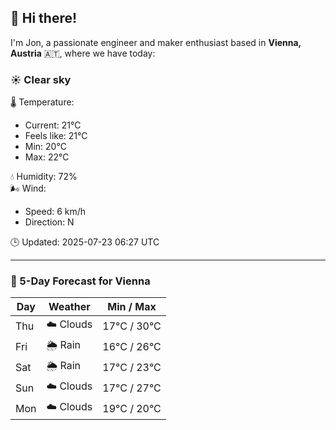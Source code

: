 ## 👋 Hi there!

I'm Jon, a passionate engineer and maker enthusiast based in **Vienna, Austria** 🇦🇹, where we have today:

### ☀️ Clear sky 

🌡️ Temperature: 
* Current: 21°C
* Feels like: 21°C
* Min: 20°C 
* Max: 22°C  

💧 Humidity: 72%  
🌬️ Wind: 
* Speed: 6 km/h 
* Direction: N  

🕒 Updated: 2025-07-23 06:27 UTC

---

### 📅 5-Day Forecast for Vienna

| Day | Weather | Min / Max |
|-----|---------|------------|
| Thu | ☁️ Clouds | 17°C / 30°C |
| Fri | 🌦️ Rain | 16°C / 26°C |
| Sat | 🌦️ Rain | 17°C / 23°C |
| Sun | ☁️ Clouds | 17°C / 27°C |
| Mon | ☁️ Clouds | 19°C / 20°C |

